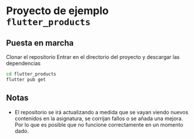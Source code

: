 # Proyecto de ejemplo `flutter_products`

## Puesta en marcha

Clonar el repositorio
Entrar en el directorio del proyecto y descargar las dependencias

```bash
cd flutter_products
flutter pub get
```

## Notas

- El repositorio se irá actualizando a medida que se vayan viendo nuevos contenidos en la asignatura, se corrijan fallos o se añada una mejora. Por lo que es posible que no funcione correctamente en un momento dado.
